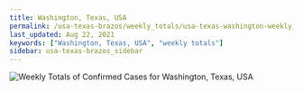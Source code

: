 ```yaml
---
title: Washington, Texas, USA
permalink: /usa-texas-brazos/weekly_totals/usa-texas-washington-weekly_totals.html
last_updated: Aug 22, 2021
keywords: ["Washington, Texas, USA", "weekly totals"]
sidebar: usa-texas-brazos_sidebar
---
```


![Weekly Totals of Confirmed Cases for Washington, Texas, USA](/covid_tracker/images/graphs/usa-texas-washington-weekly_totals_graph.png)
